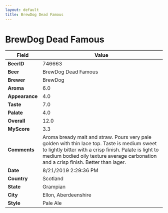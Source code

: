 ```yaml
---
layout: default
title: BrewDog Dead Famous
---
```


# BrewDog Dead Famous

| Field         | Value     |
|---------------|-----------|
| **BeerID** | 746663 |
| **Beer** | BrewDog Dead Famous |
| **Brewer** | BrewDog |
| **Aroma** | 6.0 |
| **Appearance** | 4.0 |
| **Taste** | 7.0 |
| **Palate** | 4.0 |
| **Overall** | 12.0 |
| **MyScore** | 3.3 |
| **Comments** | Aroma bready malt and straw. Pours very pale golden with thin lace top. Taste is medium sweet to lightly bitter with a crisp finish. Palate is light to medium bodied oily texture average carbonation and a crisp finish. Better than lager. |
| **Date** | 8/21/2019 2:29:36 PM |
| **Country** | Scotland |
| **State** | Grampian |
| **City** | Ellon, Aberdeenshire |
| **Style** | Pale Ale |
